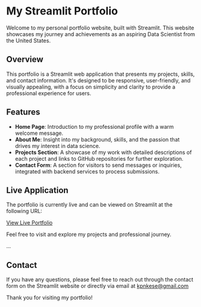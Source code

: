 # My Streamlit Portfolio

Welcome to my personal portfolio website, built with Streamlit. This website showcases my journey and achievements as an aspiring Data Scientist from the United States.

## Overview

This portfolio is a Streamlit web application that presents my projects, skills, and contact information. 
It's designed to be responsive, user-friendly, and visually appealing, with a focus on simplicity and clarity to provide a professional experience for users.

## Features
- **Home Page**: Introduction to my professional profile with a warm welcome message.
- **About Me**: Insight into my background, skills, and the passion that drives my interest in data science.
- **Projects Section**: A showcase of my work with detailed descriptions of each project and links to GitHub repositories for further exploration.
- **Contact Form**: A section for visitors to send messages or inquiries, integrated with backend services to process submissions.

## Live Application

The portfolio is currently live and can be viewed on Streamlit at the following URL:

[View Live Portfolio](https://share.streamlit.io/your-github-username/your-repo-name/your-app-file)

Feel free to visit and explore my projects and professional journey.

...

## Contact

If you have any questions, please feel free to reach out through the contact form on the Streamlit website or directly via email at kpnkese@gmail.com

Thank you for visiting my portfolio!

